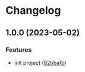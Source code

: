 # Changelog

## 1.0.0 (2023-05-02)


### Features

* init project ([92bbafb](https://github.com/obetomuniz/string2data/commit/92bbafb0d81e55df820b955e8c991059283d33b6))